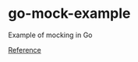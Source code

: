 # go-mock-example
Example of mocking in Go

[Reference](https://blog.codecentric.de/2019/07/gomock-vs-testify/)
